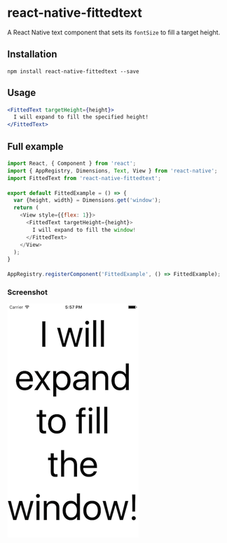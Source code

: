 # react-native-fittedtext

A React Native text component that sets its `fontSize` to fill a target height.

## Installation

```
npm install react-native-fittedtext --save
```

## Usage

```jsx
<FittedText targetHeight={height}>
  I will expand to fill the specified height!
</FittedText>
```

## Full example


```js
import React, { Component } from 'react';
import { AppRegistry, Dimensions, Text, View } from 'react-native';
import FittedText from 'react-native-fittedtext';

export default FittedExample = () => {
  var {height, width} = Dimensions.get('window');
  return (
    <View style={{flex: 1}}>
      <FittedText targetHeight={height}>
        I will expand to fill the window!
      </FittedText>
    </View>
  );
}

AppRegistry.registerComponent('FittedExample', () => FittedExample);
```

### Screenshot


![iOS Screenshot](/ios-screenshot.png)